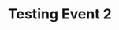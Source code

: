 ---
organizer: TEST2
url-link: www.youtube.com/
title: Testing Event 2
description: Testing Event Description 2
start-time: 2023-08-03T05:00:00.000-05:00
end-time: 2023-08-03T06:00:00.000-05:00
event-type: Hybrid
gov-only: false
is-external: false
---